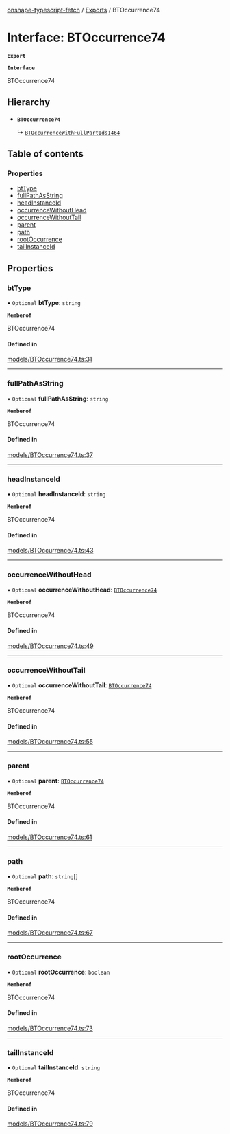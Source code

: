 [onshape-typescript-fetch](../README.md) / [Exports](../modules.md) / BTOccurrence74

# Interface: BTOccurrence74

**`Export`**

**`Interface`**

BTOccurrence74

## Hierarchy

- **`BTOccurrence74`**

  ↳ [`BTOccurrenceWithFullPartIds1464`](BTOccurrenceWithFullPartIds1464.md)

## Table of contents

### Properties

- [btType](BTOccurrence74.md#bttype)
- [fullPathAsString](BTOccurrence74.md#fullpathasstring)
- [headInstanceId](BTOccurrence74.md#headinstanceid)
- [occurrenceWithoutHead](BTOccurrence74.md#occurrencewithouthead)
- [occurrenceWithoutTail](BTOccurrence74.md#occurrencewithouttail)
- [parent](BTOccurrence74.md#parent)
- [path](BTOccurrence74.md#path)
- [rootOccurrence](BTOccurrence74.md#rootoccurrence)
- [tailInstanceId](BTOccurrence74.md#tailinstanceid)

## Properties

### btType

• `Optional` **btType**: `string`

**`Memberof`**

BTOccurrence74

#### Defined in

[models/BTOccurrence74.ts:31](https://github.com/toebes/onshape-typescript-fetch/blob/3e11ae1/models/BTOccurrence74.ts#L31)

___

### fullPathAsString

• `Optional` **fullPathAsString**: `string`

**`Memberof`**

BTOccurrence74

#### Defined in

[models/BTOccurrence74.ts:37](https://github.com/toebes/onshape-typescript-fetch/blob/3e11ae1/models/BTOccurrence74.ts#L37)

___

### headInstanceId

• `Optional` **headInstanceId**: `string`

**`Memberof`**

BTOccurrence74

#### Defined in

[models/BTOccurrence74.ts:43](https://github.com/toebes/onshape-typescript-fetch/blob/3e11ae1/models/BTOccurrence74.ts#L43)

___

### occurrenceWithoutHead

• `Optional` **occurrenceWithoutHead**: [`BTOccurrence74`](BTOccurrence74.md)

**`Memberof`**

BTOccurrence74

#### Defined in

[models/BTOccurrence74.ts:49](https://github.com/toebes/onshape-typescript-fetch/blob/3e11ae1/models/BTOccurrence74.ts#L49)

___

### occurrenceWithoutTail

• `Optional` **occurrenceWithoutTail**: [`BTOccurrence74`](BTOccurrence74.md)

**`Memberof`**

BTOccurrence74

#### Defined in

[models/BTOccurrence74.ts:55](https://github.com/toebes/onshape-typescript-fetch/blob/3e11ae1/models/BTOccurrence74.ts#L55)

___

### parent

• `Optional` **parent**: [`BTOccurrence74`](BTOccurrence74.md)

**`Memberof`**

BTOccurrence74

#### Defined in

[models/BTOccurrence74.ts:61](https://github.com/toebes/onshape-typescript-fetch/blob/3e11ae1/models/BTOccurrence74.ts#L61)

___

### path

• `Optional` **path**: `string`[]

**`Memberof`**

BTOccurrence74

#### Defined in

[models/BTOccurrence74.ts:67](https://github.com/toebes/onshape-typescript-fetch/blob/3e11ae1/models/BTOccurrence74.ts#L67)

___

### rootOccurrence

• `Optional` **rootOccurrence**: `boolean`

**`Memberof`**

BTOccurrence74

#### Defined in

[models/BTOccurrence74.ts:73](https://github.com/toebes/onshape-typescript-fetch/blob/3e11ae1/models/BTOccurrence74.ts#L73)

___

### tailInstanceId

• `Optional` **tailInstanceId**: `string`

**`Memberof`**

BTOccurrence74

#### Defined in

[models/BTOccurrence74.ts:79](https://github.com/toebes/onshape-typescript-fetch/blob/3e11ae1/models/BTOccurrence74.ts#L79)
